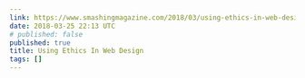 ```yaml
---
link: https://www.smashingmagazine.com/2018/03/using-ethics-in-web-design/
date: 2018-03-25 22:13 UTC
# published: false
published: true
title: Using Ethics In Web Design
tags: []
---
```



